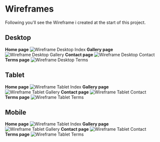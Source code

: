 # Wireframes
Following you'll see the Wireframe i created at the start of this project.

## Desktop

**Home page**
![Wireframe Desktop Index](assets/docs/readmescreenshots/wireframedesktopindex.PNG)
 **Gallery page** 
![Wireframe Desktop Gallery](assets/docs/readmescreenshots/wireframedesktopgallery.PNG)
 **Contact page** 
 ![Wireframe Desktop Contact](assets/docs/readmescreenshots/wireframedesktopcontact.PNG)
 **Terms page** 
![Wireframe Desktop Terms](assets/docs/readmescreenshots/wireframedesktopterms.PNG)

## Tablet

**Home page**
![Wireframe Tablet Index](assets/docs/readmescreenshots/wireframetabletindex.PNG)
 **Gallery page** 
![Wireframe Tablet Gallery](assets/docs/readmescreenshots/wireframetabletgallery.PNG)
 **Contact page** 
![Wireframe Tablet Contact](assets/docs/readmescreenshots/wireframetabletcontact.PNG)
 **Terms page** 
![Wireframe Tablet Terms](assets/docs/readmescreenshots/wireframetabletterms.PNG)

## Mobile

**Home page**
![Wireframe Tablet Index](assets/docs/readmescreenshots/wireframemobileindex.PNG)
 **Gallery page** 
![Wireframe Tablet Gallery](assets/docs/readmescreenshots/wireframemobilegallery.PNG)
 **Contact page** 
![Wireframe Tablet Contact](assets/docs/readmescreenshots/wireframemobilecontact.PNG)
 **Terms page** 
![Wireframe Tablet Terms](assets/docs/readmescreenshots/wireframemobileterms.PNG)